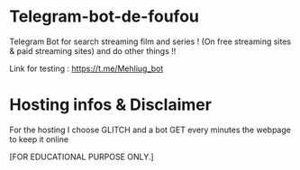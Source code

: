 # Telegram-bot-de-foufou

Telegram Bot for search streaming film and series ! (On free streaming sites & paid streaming sites) and do other things !!

Link for testing : https://t.me/Mehliug_bot



# Hosting infos & Disclaimer

For the hosting I choose GLITCH and a bot GET every minutes the webpage to keep it online


[FOR EDUCATIONAL PURPOSE ONLY.]
